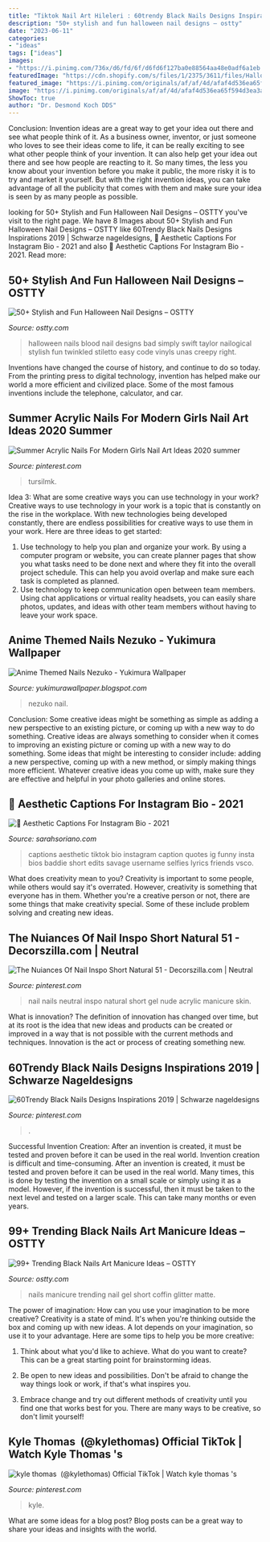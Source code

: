 ```yaml
---
title: "Tiktok Nail Art Hileleri : 60trendy Black Nails Designs Inspirations 2019"
description: "50+ stylish and fun halloween nail designs – ostty"
date: "2023-06-11"
categories:
- "ideas"
tags: ["ideas"]
images:
- "https://i.pinimg.com/736x/d6/fd/6f/d6fd6f127ba0e88564aa48e0adf6a1eb.jpg"
featuredImage: "https://cdn.shopify.com/s/files/1/2375/3611/files/Halloween_Blood_Nails10.jpg?v=1538832097"
featured_image: "https://i.pinimg.com/originals/af/af/4d/afaf4d536ea65f594d3ea3a20be35d0e.jpg"
image: "https://i.pinimg.com/originals/af/af/4d/afaf4d536ea65f594d3ea3a20be35d0e.jpg"
ShowToc: true
author: "Dr. Desmond Koch DDS"
---
```



Conclusion: Invention ideas are a great way to get your idea out there and see what people think of it.
As a business owner, inventor, or just someone who loves to see their ideas come to life, it can be really exciting to see what other people think of your invention. It can also help get your idea out there and see how people are reacting to it. So many times, the less you know about your invention before you make it public, the more risky it is to try and market it yourself. But with the right invention ideas, you can take advantage of all the publicity that comes with them and make sure your idea is seen by as many people as possible.

	

		
looking for 50+ Stylish and Fun Halloween Nail Designs – OSTTY you've visit to the right page. We have 8 Images about 50+ Stylish and Fun Halloween Nail Designs – OSTTY like 60Trendy Black Nails Designs Inspirations 2019 | Schwarze nageldesigns, 🖤 Aesthetic Captions For Instagram Bio - 2021 and also 🖤 Aesthetic Captions For Instagram Bio - 2021. Read more:
		
    
## 50+ Stylish And Fun Halloween Nail Designs – OSTTY

<img loading=lazy src="https://cdn.shopify.com/s/files/1/2375/3611/files/Halloween_Blood_Nails10.jpg?v=1538832097" onerror="this.onerror=null;this.src='https://tse1.mm.bing.net/th?id=OIP.3oc-PqgaGc4tm8IsSc2plwHaFH&amp;pid=15.1';" alt="50+ Stylish and Fun Halloween Nail Designs – OSTTY">

_Source: ostty.com_

>halloween nails blood nail designs bad simply swift taylor nailogical stylish fun twinkled stiletto easy code vinyls unas creepy right. 

	

Inventions have changed the course of history, and continue to do so today. From the printing press to digital technology, invention has helped make our world a more efficient and civilized place. Some of the most famous inventions include the telephone, calculator, and car.

    
## Summer Acrylic Nails For Modern Girls Nail Art Ideas 2020 Summer

<img loading=lazy src="https://i.pinimg.com/736x/34/80/e9/3480e9bb7b127950901227f7842c0e24.jpg" onerror="this.onerror=null;this.src='https://tse4.mm.bing.net/th?id=OIP.z1s0F0PRbxqE2SD6iWBwQgHaKr&amp;pid=15.1';" alt="Summer Acrylic Nails For Modern Girls Nail Art Ideas 2020 summer">

_Source: pinterest.com_

>tursilmk. 

	

Idea 3: What are some creative ways you can use technology in your work?
Creative ways to use technology in your work is a topic that is constantly on the rise in the workplace. With new technologies being developed constantly, there are endless possibilities for creative ways to use them in your work. Here are three ideas to get started: 
1. Use technology to help you plan and organize your work. By using a computer program or website, you can create planner pages that show you what tasks need to be done next and where they fit into the overall project schedule. This can help you avoid overlap and make sure each task is completed as planned. 
2. Use technology to keep communication open between team members. Using chat applications or virtual reality headsets, you can easily share photos, updates, and ideas with other team members without having to leave your work space.

    
## Anime Themed Nails Nezuko - Yukimura Wallpaper

<img loading=lazy src="https://i.pinimg.com/originals/e7/a3/29/e7a329713d3ca72e25601941a4c521bc.jpg" onerror="this.onerror=null;this.src='https://tse2.mm.bing.net/th?id=OIP.eIZ0cDAS5n_YnMdfDBSy_QHaHa&amp;pid=15.1';" alt="Anime Themed Nails Nezuko - Yukimura Wallpaper">

_Source: yukimurawallpaper.blogspot.com_

>nezuko nail. 

	

Conclusion: Some creative ideas might be something as simple as adding a new perspective to an existing picture, or coming up with a new way to do something.
Creative ideas are always something to consider when it comes to improving an existing picture or coming up with a new way to do something. Some ideas that might be interesting to consider include: adding a new perspective, coming up with a new method, or simply making things more efficient. Whatever creative ideas you come up with, make sure they are effective and helpful in your photo galleries and online stores.

    
## 🖤 Aesthetic Captions For Instagram Bio - 2021

<img loading=lazy src="https://i.pinimg.com/originals/af/af/4d/afaf4d536ea65f594d3ea3a20be35d0e.jpg" onerror="this.onerror=null;this.src='https://tse1.mm.bing.net/th?id=OIP.p707LWeg3N9s6pEOpZ33KQHaOt&amp;pid=15.1';" alt="🖤 Aesthetic Captions For Instagram Bio - 2021">

_Source: sarahsoriano.com_

>captions aesthetic tiktok bio instagram caption quotes ig funny insta bios baddie short edits savage username selfies lyrics friends vsco. 

	

What does creativity mean to you?
Creativity is important to some people, while others would say it's overrated. However, creativity is something that everyone has in them. Whether you're a creative person or not, there are some things that make creativity special. Some of these include problem solving and creating new ideas.

    
## The Nuiances Of Nail Inspo Short Natural 51 - Decorszilla.com | Neutral

<img loading=lazy src="https://i.pinimg.com/originals/2c/e2/3a/2ce23a0e7ec759edc67c0f0eb288ef67.jpg" onerror="this.onerror=null;this.src='https://tse4.mm.bing.net/th?id=OIP.ZgmnUsSMh25s4ie-2X8gRwHaHP&amp;pid=15.1';" alt="The Nuiances Of Nail Inspo Short Natural 51 - Decorszilla.com | Neutral">

_Source: pinterest.com_

>nail nails neutral inspo natural short gel nude acrylic manicure skin. 

	

What is innovation?
The definition of innovation has changed over time, but at its root is the idea that new ideas and products can be created or improved in a way that is not possible with the current methods and techniques. Innovation is the act or process of creating something new.

    
## 60Trendy Black Nails Designs Inspirations 2019 | Schwarze Nageldesigns

<img loading=lazy src="https://i.pinimg.com/736x/d6/fd/6f/d6fd6f127ba0e88564aa48e0adf6a1eb.jpg" onerror="this.onerror=null;this.src='https://tse2.mm.bing.net/th?id=OIP.UE4DJO8cL3PirAp3pCiXfQHaJQ&amp;pid=15.1';" alt="60Trendy Black Nails Designs Inspirations 2019 | Schwarze nageldesigns">

_Source: pinterest.com_

>. 

	

Successful Invention Creation: After an invention is created, it must be tested and proven before it can be used in the real world.
Invention creation is difficult and time-consuming. After an invention is created, it must be tested and proven before it can be used in the real world. Many times, this is done by testing the invention on a small scale or simply using it as a model. However, if the invention is successful, then it must be taken to the next level and tested on a larger scale. This can take many months or even years.

    
## 99+ Trending Black Nails Art Manicure Ideas – OSTTY

<img loading=lazy src="https://cdn.shopify.com/s/files/1/2375/3611/files/Black_nails_art30.jpg?v=1538575792" onerror="this.onerror=null;this.src='https://tse2.mm.bing.net/th?id=OIP.AH384DcN5b4kuHkVg1LitAHaJQ&amp;pid=15.1';" alt="99+ Trending Black Nails Art Manicure Ideas – OSTTY">

_Source: ostty.com_

>nails manicure trending nail gel short coffin glitter matte. 

	

The power of imagination: How can you use your imagination to be more creative?
Creativity is a state of mind. It's when you're thinking outside the box and coming up with new ideas. A lot depends on your imagination, so use it to your advantage. Here are some tips to help you be more creative:
1. Think about what you'd like to achieve. What do you want to create? This can be a great starting point for brainstorming ideas.

2. Be open to new ideas and possibilities. Don't be afraid to change the way things look or work, if that's what inspires you.

3. Embrace change and try out different methods of creativity until you find one that works best for you. There are many ways to be creative, so don't limit yourself!

    
## Kyle Thomas ️ (@kylethomas) Official TikTok | Watch Kyle Thomas ️&#039;s

<img loading=lazy src="https://i.pinimg.com/originals/2d/97/09/2d97091f865bdbe29a87befecb2fdae8.jpg" onerror="this.onerror=null;this.src='https://tse1.mm.bing.net/th?id=OIP.FQ4onW9p2Xk7yVmKO1fvxwHaNK&amp;pid=15.1';" alt="kyle thomas ️ (@kylethomas) Official TikTok | Watch kyle thomas ️&#039;s">

_Source: pinterest.com_

>kyle. 

	

What are some ideas for a blog post?
Blog posts can be a great way to share your ideas and insights with the world.


